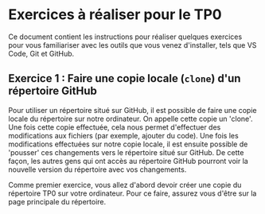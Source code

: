 # Exercices à réaliser pour le TP0

Ce document contient les instructions pour réaliser quelques exercices pour vous familiariser avec les outils que vous venez d'installer, tels que VS Code, Git et GitHub. 

## Exercice 1 : Faire une copie locale (`clone`) d'un répertoire GitHub

Pour utiliser un répertoire situé sur GitHub, il est possible de faire une copie locale du répertoire sur notre ordinateur. On appelle cette copie un 'clone'. Une fois cette copie effectuée, cela nous permet d'effectuer des modifications aux fichiers (par exemple, ajouter du code). Une fois les modifications effectuées sur notre copie locale, il est ensuite possible de 'pousser' ces changements vers le répertoire situé sur GitHub. De cette façon, les autres gens qui ont accès au répertoire GitHub pourront voir la nouvelle version du répertoire avec vos changements. 



Comme premier exercice, vous allez d'abord devoir créer une copie du répertoire TP0 sur votre ordinateur. Pour ce faire, assurez vous d'être sur la page principale du répertoire. 



